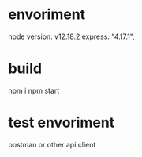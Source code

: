 # envoriment 
node version: v12.18.2
express: "4.17.1",

# build
npm i
npm start

# test envoriment
postman or other api client
